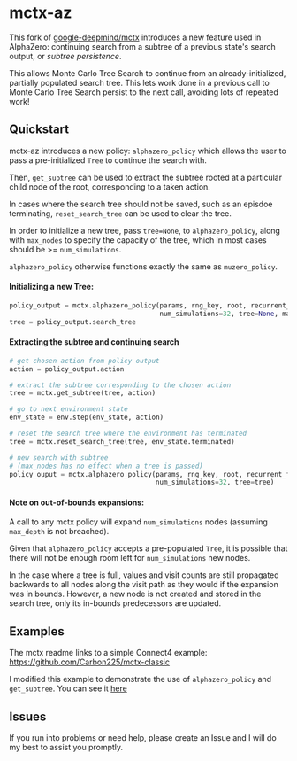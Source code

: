 # mctx-az
This fork of [google-deepmind/mctx](https://github.com/google-deepmind/mctx) introduces a new feature used in AlphaZero: continuing search from
a subtree of a previous state's search output, or _subtree persistence_.

This allows Monte Carlo Tree Search to continue from an already-initialized, partially populated search tree. This lets work done in a previous 
call to Monte Carlo Tree Search persist to the next call, avoiding lots of repeated work!

## Quickstart
mctx-az introduces a new policy: `alphazero_policy` which allows the user to pass a pre-initialized `Tree` to continue the search with.

Then, `get_subtree` can be used to extract the subtree rooted at a particular child node of the root, corresponding to a taken action.

In cases where the search tree should not be saved, such as an episdoe terminating, `reset_search_tree` can be used to clear the tree.

In order to initialize a new tree, pass `tree=None`, to `alphazero_policy`, along with `max_nodes` to specify the capacity of the tree, which in most cases
should be >= `num_simulations`.

`alphazero_policy` otherwise functions exactly the same as `muzero_policy`.

#### Initializing a new Tree:
```python
policy_output = mctx.alphazero_policy(params, rng_key, root, recurrent_fn,
                                      num_simulations=32, tree=None, max_nodes=48)
tree = policy_output.search_tree
```
#### Extracting the subtree and continuing search
```python
# get chosen action from policy output
action = policy_output.action

# extract the subtree corresponding to the chosen action
tree = mctx.get_subtree(tree, action)

# go to next environment state
env_state = env.step(env_state, action)

# reset the search tree where the environment has terminated
tree = mctx.reset_search_tree(tree, env_state.terminated)

# new search with subtree
# (max_nodes has no effect when a tree is passed) 
policy_ouput = mctx.alphazero_policy(params, rng_key, root, recurrent_fn,
                                     num_simulations=32, tree=tree)
```
#### Note on out-of-bounds expansions:
A call to any mctx policy will expand `num_simulations` nodes (assuming `max_depth` is not breached).

Given that `alphazero_policy` accepts a pre-populated `Tree`, it is possible that there will not be enough 
room left for `num_simulations` new nodes.

In the case where a tree is full, values and visit counts are still propagated backwards to all nodes along the visit path
as they would if the expansion was in bounds. However, a new node is not created and stored in the search tree, only its 
in-bounds predecessors are updated.

## Examples
The mctx readme links to a simple Connect4 example: https://github.com/Carbon225/mctx-classic

I modified this example to demonstrate the use of `alphazero_policy` and `get_subtree`. You can see it [here](https://github.com/lowrollr/mctx-az/blob/main/connect4.ipynb)

## Issues
If you run into problems or need help, please create an Issue and I will do my best to assist you promptly.
